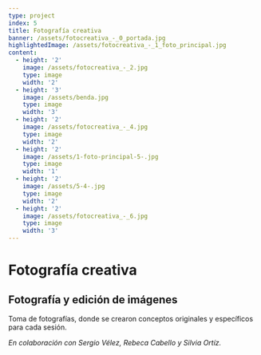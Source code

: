 ```yaml
---
type: project
index: 5
title: Fotografía creativa
banner: /assets/fotocreativa_-_0_portada.jpg
highlightedImage: /assets/fotocreativa_-_1_foto_principal.jpg
content:
  - height: '2'
    image: /assets/fotocreativa_-_2.jpg
    type: image
    width: '2'
  - height: '3'
    image: /assets/benda.jpg
    type: image
    width: '3'
  - height: '2'
    image: /assets/fotocreativa_-_4.jpg
    type: image
    width: '2'
  - height: '2'
    image: /assets/1-foto-principal-5-.jpg
    type: image
    width: '1'
  - height: '2'
    image: /assets/5-4-.jpg
    type: image
    width: '2'
  - height: '2'
    image: /assets/fotocreativa_-_6.jpg
    type: image
    width: '3'
---
```

# Fotografía creativa

## Fotografía y edición de imágenes

Toma de fotografías, donde se crearon conceptos originales y específicos para cada sesión.

_En colaboración con Sergio Vélez, Rebeca Cabello y Silvia Ortíz._
